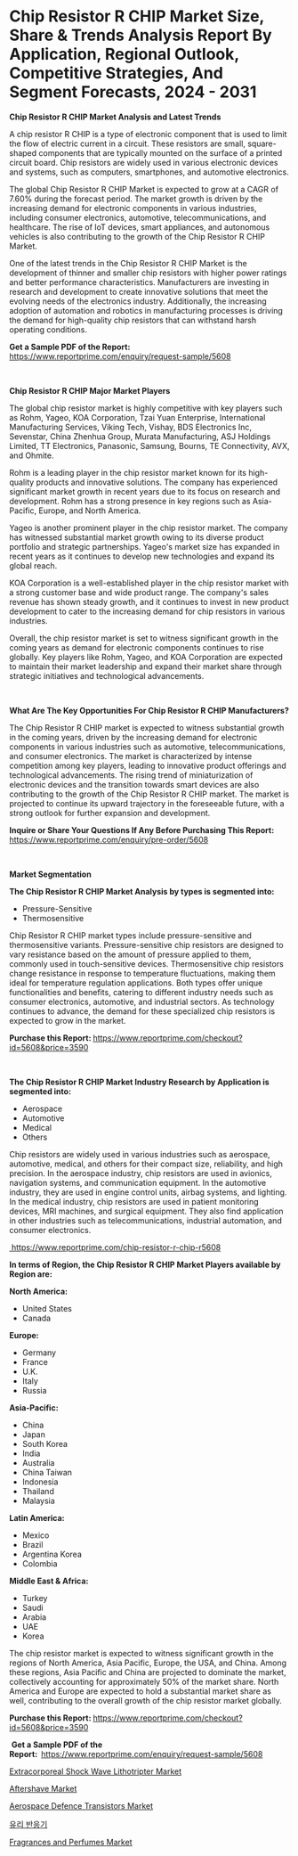 <p><h1>Chip Resistor R CHIP Market Size, Share & Trends Analysis Report By Application, Regional Outlook, Competitive Strategies, And Segment Forecasts, 2024 - 2031</h1></p><p><strong>Chip Resistor R CHIP Market Analysis and Latest Trends</strong></p>
<p><p>A chip resistor R CHIP is a type of electronic component that is used to limit the flow of electric current in a circuit. These resistors are small, square-shaped components that are typically mounted on the surface of a printed circuit board. Chip resistors are widely used in various electronic devices and systems, such as computers, smartphones, and automotive electronics.</p><p>The global Chip Resistor R CHIP Market is expected to grow at a CAGR of 7.60% during the forecast period. The market growth is driven by the increasing demand for electronic components in various industries, including consumer electronics, automotive, telecommunications, and healthcare. The rise of IoT devices, smart appliances, and autonomous vehicles is also contributing to the growth of the Chip Resistor R CHIP Market.</p><p>One of the latest trends in the Chip Resistor R CHIP Market is the development of thinner and smaller chip resistors with higher power ratings and better performance characteristics. Manufacturers are investing in research and development to create innovative solutions that meet the evolving needs of the electronics industry. Additionally, the increasing adoption of automation and robotics in manufacturing processes is driving the demand for high-quality chip resistors that can withstand harsh operating conditions.</p></p>
<p><strong>Get a Sample PDF of the Report:&nbsp;</strong> <a href="https://www.reportprime.com/enquiry/request-sample/5608">https://www.reportprime.com/enquiry/request-sample/5608</a></p>
<p>&nbsp;</p>
<p><strong>Chip Resistor R CHIP Major Market Players</strong></p>
<p><p>The global chip resistor market is highly competitive with key players such as Rohm, Yageo, KOA Corporation, Tzai Yuan Enterprise, International Manufacturing Services, Viking Tech, Vishay, BDS Electronics Inc, Sevenstar, China Zhenhua Group, Murata Manufacturing, ASJ Holdings Limited, TT Electronics, Panasonic, Samsung, Bourns, TE Connectivity, AVX, and Ohmite.</p><p>Rohm is a leading player in the chip resistor market known for its high-quality products and innovative solutions. The company has experienced significant market growth in recent years due to its focus on research and development. Rohm has a strong presence in key regions such as Asia-Pacific, Europe, and North America.</p><p>Yageo is another prominent player in the chip resistor market. The company has witnessed substantial market growth owing to its diverse product portfolio and strategic partnerships. Yageo's market size has expanded in recent years as it continues to develop new technologies and expand its global reach.</p><p>KOA Corporation is a well-established player in the chip resistor market with a strong customer base and wide product range. The company's sales revenue has shown steady growth, and it continues to invest in new product development to cater to the increasing demand for chip resistors in various industries.</p><p>Overall, the chip resistor market is set to witness significant growth in the coming years as demand for electronic components continues to rise globally. Key players like Rohm, Yageo, and KOA Corporation are expected to maintain their market leadership and expand their market share through strategic initiatives and technological advancements.</p></p>
<p>&nbsp;</p>
<p><strong>What Are The Key Opportunities For Chip Resistor R CHIP Manufacturers?</strong></p>
<p><p>The Chip Resistor R CHIP market is expected to witness substantial growth in the coming years, driven by the increasing demand for electronic components in various industries such as automotive, telecommunications, and consumer electronics. The market is characterized by intense competition among key players, leading to innovative product offerings and technological advancements. The rising trend of miniaturization of electronic devices and the transition towards smart devices are also contributing to the growth of the Chip Resistor R CHIP market. The market is projected to continue its upward trajectory in the foreseeable future, with a strong outlook for further expansion and development.</p></p>
<p><strong>Inquire or Share Your Questions If Any Before Purchasing This Report:</strong> <a href="https://www.reportprime.com/enquiry/pre-order/5608">https://www.reportprime.com/enquiry/pre-order/5608</a></p>
<p>&nbsp;</p>
<p><strong>Market Segmentation</strong></p>
<p><strong>The Chip Resistor R CHIP Market Analysis by types is segmented into:</strong></p>
<p><ul><li>Pressure-Sensitive</li><li>Thermosensitive</li></ul></p>
<p><p>Chip Resistor R CHIP market types include pressure-sensitive and thermosensitive variants. Pressure-sensitive chip resistors are designed to vary resistance based on the amount of pressure applied to them, commonly used in touch-sensitive devices. Thermosensitive chip resistors change resistance in response to temperature fluctuations, making them ideal for temperature regulation applications. Both types offer unique functionalities and benefits, catering to different industry needs such as consumer electronics, automotive, and industrial sectors. As technology continues to advance, the demand for these specialized chip resistors is expected to grow in the market.</p></p>
<p><strong>Purchase this Report:&nbsp;</strong><a href="https://www.reportprime.com/checkout?id=5608&price=3590">https://www.reportprime.com/checkout?id=5608&price=3590</a></p>
<p>&nbsp;</p>
<p><strong>The Chip Resistor R CHIP Market Industry Research by Application is segmented into:</strong></p>
<p><ul><li>Aerospace</li><li>Automotive</li><li>Medical</li><li>Others</li></ul></p>
<p><p>Chip resistors are widely used in various industries such as aerospace, automotive, medical, and others for their compact size, reliability, and high precision. In the aerospace industry, chip resistors are used in avionics, navigation systems, and communication equipment. In the automotive industry, they are used in engine control units, airbag systems, and lighting. In the medical industry, chip resistors are used in patient monitoring devices, MRI machines, and surgical equipment. They also find application in other industries such as telecommunications, industrial automation, and consumer electronics.</p></p>
<p><a href="https://www.reportprime.com/chip-resistor-r-chip-r5608">&nbsp;https://www.reportprime.com/chip-resistor-r-chip-r5608</a></p>
<p><strong>In terms of Region, the Chip Resistor R CHIP Market Players available by Region are:</strong></p>
<p>
    <p> <strong> North America: </strong>
        <ul>
            <li>United States</li>
            <li>Canada</li>
        </ul>
        </p> 
    <p> <strong> Europe: </strong>
        <ul>
            <li>Germany</li>
            <li>France</li>
            <li>U.K.</li>
            <li>Italy</li>
            <li>Russia</li>
        </ul>
        </p> 
    <p> <strong> Asia-Pacific: </strong>
        <ul>
            <li>China</li>
            <li>Japan</li>
            <li>South Korea</li>
            <li>India</li>
            <li>Australia</li>
            <li>China Taiwan</li>
            <li>Indonesia</li>
            <li>Thailand</li>
            <li>Malaysia</li>
        </ul>
        </p> 
    <p> <strong> Latin America: </strong>
        <ul>
            <li>Mexico</li>
            <li>Brazil</li>
            <li>Argentina Korea</li>
            <li>Colombia</li>
        </ul>
        </p> 
    <p> <strong> Middle East & Africa: </strong>
        <ul>
            <li>Turkey</li>
            <li>Saudi</li>
            <li>Arabia</li>
            <li>UAE</li>
            <li>Korea</li>
        </ul>
    </p>
    </p>
<p><p>The chip resistor market is expected to witness significant growth in the regions of North America, Asia Pacific, Europe, the USA, and China. Among these regions, Asia Pacific and China are projected to dominate the market, collectively accounting for approximately 50% of the market share. North America and Europe are expected to hold a substantial market share as well, contributing to the overall growth of the chip resistor market globally.</p></p>
<p><strong>Purchase this Report: </strong><a href="https://www.reportprime.com/checkout?id=5608&price=3590">https://www.reportprime.com/checkout?id=5608&price=3590</a></p>
<p>&nbsp;<strong>Get a Sample PDF of the Report:&nbsp;&nbsp;</strong><a href="https://www.reportprime.com/enquiry/request-sample/5608">https://www.reportprime.com/enquiry/request-sample/5608</a></p>
<p><strong></strong></p>
<p><p><a href="https://www.linkedin.com/pulse/extracorporeal-shock-wave-lithotripter-market-exploring-share-z53je">Extracorporeal Shock Wave Lithotripter Market</a></p><p><a href="https://issuu.com/reportprime-2/docs/aftershave-market-size-2030.pptx">Aftershave Market</a></p><p><a href="https://github.com/Whitneyboyettebo9kiw7yr13/Market-Research-Report-List-2/blob/main/aerospace-defence-transistors-market.md">Aerospace Defence Transistors Market</a></p><p><a href="https://github.com/sammyUltyylrich9067856/Market-Research-Report-List-1/blob/main/149168170832.md">유리 반응기</a></p><p><a href="https://issuu.com/reportprime-2/docs/fragrances-and-perfumes-market-size-2030.pptx">Fragrances and Perfumes Market</a></p></p>